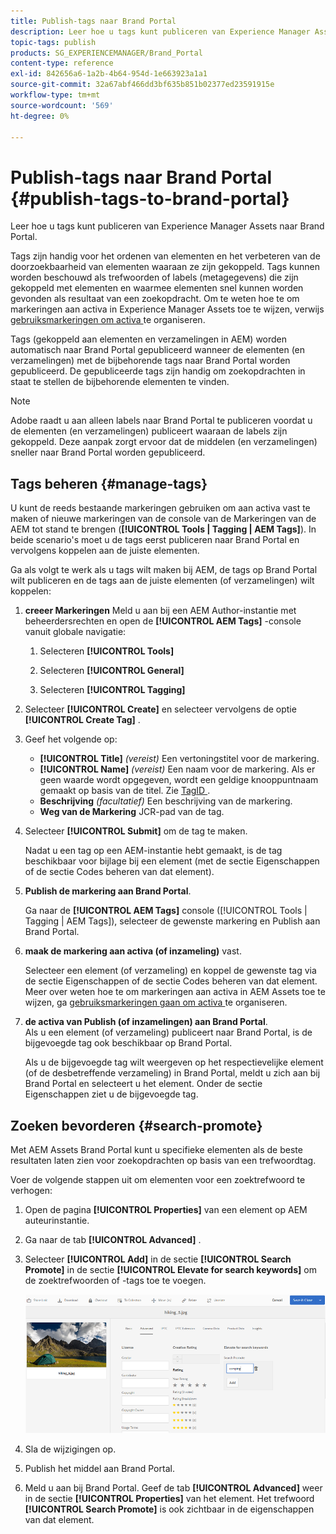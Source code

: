 ```yaml
---
title: Publish-tags naar Brand Portal
description: Leer hoe u tags kunt publiceren van Experience Manager Assets naar Brand Portal.
topic-tags: publish
products: SG_EXPERIENCEMANAGER/Brand_Portal
content-type: reference
exl-id: 842656a6-1a2b-4b64-954d-1e663923a1a1
source-git-commit: 32a67abf466dd3bf635b851b02377ed23591915e
workflow-type: tm+mt
source-wordcount: '569'
ht-degree: 0%

---
```


# Publish-tags naar Brand Portal {#publish-tags-to-brand-portal}

Leer hoe u tags kunt publiceren van Experience Manager Assets naar Brand Portal.

Tags zijn handig voor het ordenen van elementen en het verbeteren van de doorzoekbaarheid van elementen waaraan ze zijn gekoppeld. Tags kunnen worden beschouwd als trefwoorden of labels (metagegevens) die zijn gekoppeld met elementen en waarmee elementen snel kunnen worden gevonden als resultaat van een zoekopdracht. Om te weten hoe te om markeringen aan activa in Experience Manager Assets toe te wijzen, verwijs [ gebruiksmarkeringen om activa ](https://experienceleague.adobe.com/en/docs/experience-manager-65/content/assets/managing/organize-assets) te organiseren.

Tags (gekoppeld aan elementen en verzamelingen in AEM) worden automatisch naar Brand Portal gepubliceerd wanneer de elementen (en verzamelingen) met de bijbehorende tags naar Brand Portal worden gepubliceerd. De gepubliceerde tags zijn handig om zoekopdrachten in staat te stellen de bijbehorende elementen te vinden.

>[!NOTE]
>
>Adobe raadt u aan alleen labels naar Brand Portal te publiceren voordat u de elementen (en verzamelingen) publiceert waaraan de labels zijn gekoppeld. Deze aanpak zorgt ervoor dat de middelen (en verzamelingen) sneller naar Brand Portal worden gepubliceerd.

## Tags beheren {#manage-tags}

U kunt de reeds bestaande markeringen gebruiken om aan activa vast te maken of nieuwe markeringen van de console van de Markeringen van de AEM tot stand te brengen (**[!UICONTROL Tools | Tagging | AEM Tags]**). In beide scenario&#39;s moet u de tags eerst publiceren naar Brand Portal en vervolgens koppelen aan de juiste elementen.

Ga als volgt te werk als u tags wilt maken bij AEM, de tags op Brand Portal wilt publiceren en de tags aan de juiste elementen (of verzamelingen) wilt koppelen:

1. **creeer Markeringen**
Meld u aan bij een AEM Author-instantie met beheerdersrechten en open de **[!UICONTROL AEM Tags]** -console vanuit globale navigatie:

   1. Selecteren **[!UICONTROL Tools]**

   1. Selecteren **[!UICONTROL General]**

   1. Selecteren **[!UICONTROL Tagging]**

1. Selecteer **[!UICONTROL Create]** en selecteer vervolgens de optie **[!UICONTROL Create Tag]** .
1. Geef het volgende op:

   * **[!UICONTROL Title]**
     *(vereist)* Een vertoningstitel voor de markering.
   * **[!UICONTROL Name]**
     *(vereist)* Een naam voor de markering. Als er geen waarde wordt opgegeven, wordt een geldige knooppuntnaam gemaakt op basis van de titel. Zie [ TagID ](https://experienceleague.adobe.com/en/docs/experience-manager-65/content/implementing/developing/platform/tagging/framework).
   * **Beschrijving**
     *(facultatief)* Een beschrijving van de markering.
   * **Weg van de Markering**
JCR-pad van de tag.

1. Selecteer **[!UICONTROL Submit]** om de tag te maken.

   Nadat u een tag op een AEM-instantie hebt gemaakt, is de tag beschikbaar voor bijlage bij een element (met de sectie Eigenschappen of de sectie Codes beheren van dat element).

1. **Publish de markering aan Brand Portal**.

   Ga naar de **[!UICONTROL AEM Tags]** console ([!UICONTROL Tools | Tagging | AEM Tags]), selecteer de gewenste markering en Publish aan Brand Portal.

1. **maak de markering aan activa (of inzameling)** vast.

   Selecteer een element (of verzameling) en koppel de gewenste tag via de sectie Eigenschappen of de sectie Codes beheren van dat element. Meer over weten hoe te om markeringen aan activa in AEM Assets toe te wijzen, ga [ gebruiksmarkeringen gaan om activa ](https://experienceleague.adobe.com/en/docs/experience-manager-65/content/assets/managing/organize-assets) te organiseren.

1. **de activa van Publish (of inzamelingen) aan Brand Portal**.\
   Als u een element (of verzameling) publiceert naar Brand Portal, is de bijgevoegde tag ook beschikbaar op Brand Portal.

   Als u de bijgevoegde tag wilt weergeven op het respectievelijke element (of de desbetreffende verzameling) in Brand Portal, meldt u zich aan bij Brand Portal en selecteert u het element. Onder de sectie Eigenschappen ziet u de bijgevoegde tag.

## Zoeken bevorderen {#search-promote}

Met AEM Assets Brand Portal kunt u specifieke elementen als de beste resultaten laten zien voor zoekopdrachten op basis van een trefwoordtag.

Voer de volgende stappen uit om elementen voor een zoektrefwoord te verhogen:

1. Open de pagina **[!UICONTROL Properties]** van een element op AEM auteurinstantie.
1. Ga naar de tab **[!UICONTROL Advanced]** .
1. Selecteer **[!UICONTROL Add]** in de sectie **[!UICONTROL Search Promote]** in de sectie **[!UICONTROL Elevate for search keywords]** om de zoektrefwoorden of -tags toe te voegen.

   ![](assets/search-promote.png)

1. Sla de wijzigingen op.
1. Publish het middel aan Brand Portal.
1. Meld u aan bij Brand Portal. Geef de tab **[!UICONTROL Advanced]** weer in de sectie **[!UICONTROL Properties]** van het element.
Het trefwoord **[!UICONTROL Search Promote]** is ook zichtbaar in de eigenschappen van dat element.

